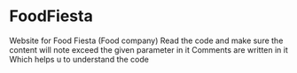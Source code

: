 # FoodFiesta
Website for Food Fiesta (Food company)
Read the code and make sure the content will note exceed the given parameter in it
Comments are written in it Which helps u to understand the code

